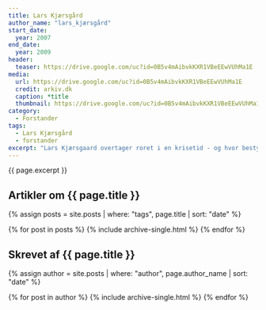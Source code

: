 ```yaml
---
title: Lars Kjærsgård
author_name: "lars_kjærsgård"
start_date: 
  year: 2007
end_date:
  year: 2009
header:
  teaser: https://drive.google.com/uc?id=0B5v4mAibvkKXR1VBeEEwVUhMa1E
media: 
  url: https://drive.google.com/uc?id=0B5v4mAibvkKXR1VBeEEwVUhMa1E
  credit: arkiv.dk
  caption: *title
  thumbnail: https://drive.google.com/uc?id=0B5v4mAibvkKXR1VBeEEwVUhMa1E
category:
  - Forstander
tags:
  - Lars Kjærsgård
  - forstander
excerpt: "Lars Kjærsgaard overtager roret i en krisetid - og hvor bestyrelsen har besluttet at der samtidig skal starte en efterskole. Det blev en vanskelig forstandertid."
---
```


{{ page.excerpt }}

## Artikler om {{ page.title }}

{% assign posts = site.posts | where: "tags", page.title | sort: "date" %}

{% for post in posts %}
  {% include archive-single.html %}
{% endfor %}

## Skrevet af {{ page.title }}

{% assign author = site.posts | where: "author", page.author_name | sort: "date" %}

{% for post in author %}
  {% include archive-single.html %}
{% endfor %}
